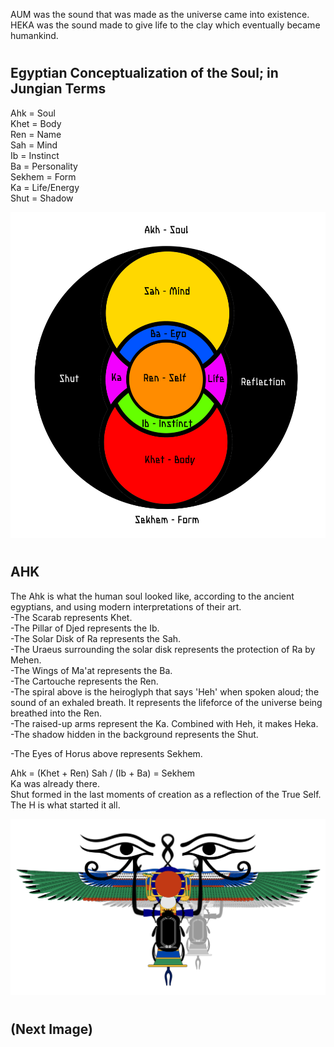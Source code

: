 AUM was the sound that was made as the universe came into existence.  
HEKA was the sound made to give life to the clay which eventually became humankind.  
  
#

## Egyptian Conceptualization of the Soul; in Jungian Terms
Ahk = Soul  
Khet = Body  
Ren = Name  
Sah = Mind  
Ib = Instinct  
Ba = Personality  
Sekhem = Form  
Ka = Life/Energy  
Shut = Shadow  
  
![](https://github.com/Az-Net/Az-Net/blob/main/Pictures/Inspirations/Egyptian%20Conceptualization%20of%20Soul%20in%20Jungian%20Terms.png)
  
# 

## AHK
The Ahk is what the human soul looked like, according to the ancient egyptians, and using modern interpretations of their art.  
-The Scarab represents Khet.  
-The Pillar of Djed represents the Ib.   
-The Solar Disk of Ra represents the Sah.  
-The Uraeus surrounding the solar disk represents the protection of Ra by Mehen.  
-The Wings of Ma'at represents the Ba.  
-The Cartouche represents the Ren.  
-The spiral above is the heiroglyph that says 'Heh' when spoken aloud; the sound of an exhaled breath. It represents the lifeforce of the universe being breathed into the Ren.  
-The raised-up arms represent the Ka. Combined with Heh, it makes Heka.  
-The shadow hidden in the background represents the Shut.  
 
-The Eyes of Horus above represents Sekhem.  
  
Ahk = (Khet + Ren) Sah / (Ib + Ba) = Sekhem  
Ka was already there.  
Shut formed in the last moments of creation as a reflection of the True Self.  
The H is what started it all.  
  
![](https://github.com/Az-Net/Az-Net/blob/main/Pictures/Inspirations/AKH.png)  
  
#  
  
## (Next Image)
